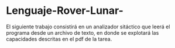 # Lenguaje-Rover-Lunar-
El siguiente trabajo consistirá en un analizador sitáctico que leerá el programa desde un archivo de texto, en donde se explotará las capacidades descritas en el pdf de la tarea.
